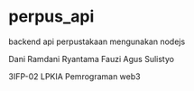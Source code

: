 # perpus_api
backend api perpustakaan mengunakan nodejs

Dani Ramdani
Ryantama Fauzi
Agus Sulistyo

3IFP-02 LPKIA
Pemrograman web3
